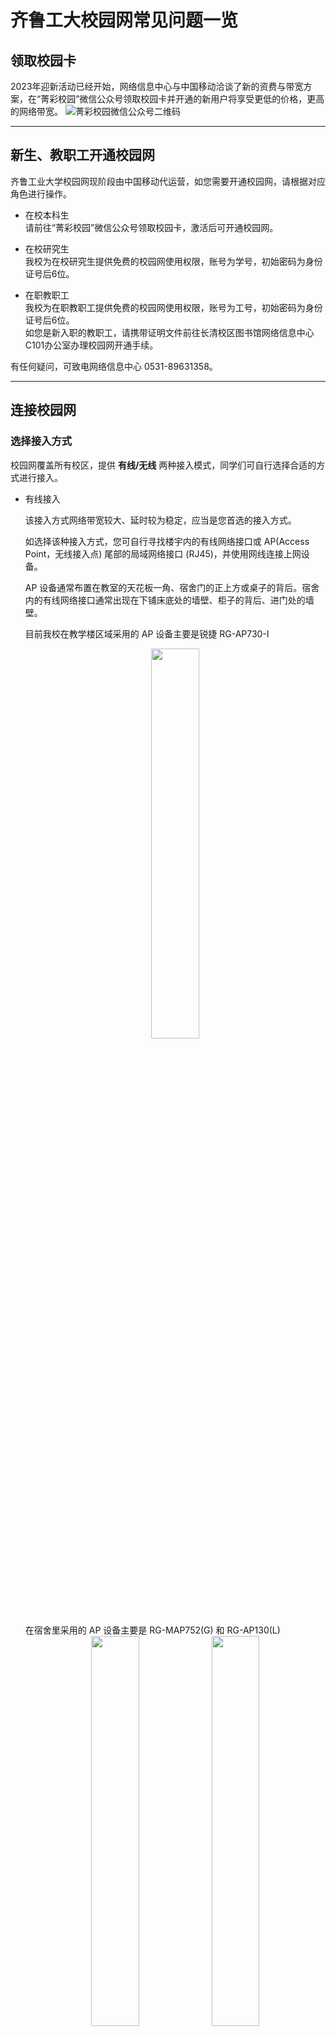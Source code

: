 <!-- markdownlint-disable MD033 -->

# 齐鲁工大校园网常见问题一览

## 领取校园卡

2023年迎新活动已经开始，网络信息中心与中国移动洽谈了新的资费与带宽方案，在“菁彩校园”微信公众号领取校园卡并开通的新用户将享受更低的价格，更高的网络带宽。
![菁彩校园微信公众号二维码](/img/jcxy.png)

---

## 新生、教职工开通校园网

齐鲁工业大学校园网现阶段由中国移动代运营，如您需要开通校园网，请根据对应角色进行操作。

- 在校本科生   
请前往“菁彩校园”微信公众号领取校园卡，激活后可开通校园网。

- 在校研究生   
我校为在校研究生提供免费的校园网使用权限，账号为学号，初始密码为身份证号后6位。

- 在职教职工   
我校为在职教职工提供免费的校园网使用权限，账号为工号，初始密码为身份证号后6位。   
如您是新入职的教职工，请携带证明文件前往长清校区图书馆网络信息中心C101办公室办理校园网开通手续。   

有任何疑问，可致电网络信息中心 0531-89631358。

---

## 连接校园网

### 选择接入方式

校园网覆盖所有校区，提供 **有线/无线** 两种接入模式，同学们可自行选择合适的方式进行接入。

- 有线接入

    该接入方式网络带宽较大、延时较为稳定，应当是您首选的接入方式。

    如选择该种接入方式，您可自行寻找楼宇内的有线网络接口或 AP(Access Point，无线接入点) 尾部的局域网络接口 (RJ45)，并使用网线连接上网设备。

    AP 设备通常布置在教室的天花板一角、宿舍门的正上方或桌子的背后。宿舍内的有线网络接口通常出现在下铺床底处的墙壁、柜子的背后、进门处的墙壁。

    目前我校在教学楼区域采用的 AP 设备主要是锐捷 RG-AP730-I
    <center class="half">
    <img src="/img/wireless-rg-ap730-i_ad3889a4fd0b4535a126a42e41393468.webp" width=40% />
    </center>
    在宿舍里采用的 AP 设备主要是 RG-MAP752(G) 和 RG-AP130(L)
    <center class="half">
    <img src="/img/752.jpg" width=40% /><img src="/img/wireless-rg-ap130(l) v2_284ee7cc20d3407daa856663319ea6c6.webp" width=40% />
    </center>

- 无线接入

    该接入方式网络带宽较小、延时会有抖动、但连接较为方便。

    若选择该种接入方式，请使用带有 WiFI 功能的上网设备，查找名称为**QLU-2.4G**或**QLU-5.8G**的 WiFi 信号并连接。

---

### 进行上网认证

无论您选择哪种方式接入校园网，都需要进行上网认证才可正常访问网络。

当您连接到校园网后，正常情况下，设备会弹出如下图所示的认证页面。
    <center class="half">
    <img src="/img/rzjm.jpg"/>
    </center>
在页面中输入您的上网账号（学号）、上网密码（初始密码为身份证后 6 位）并选择**互联网**即可完成认证。

如果连接网络后一段时间没有弹出认证界面，请手动进入[172.20.255.1:9090](172.20.255.1:9090)进行认证。

在登陆成功后的页面等待几分钟后刷新，可以激活免密无感认证的选项。该功能依赖设备的 MAC 地址来进行身份识别，需要关闭上网设备的`私有局域网地址`、`随机MAC地址`等功能才能正常使用。

若您因科研需要，希望在机房、实验室等位置部署免认证接入网络的服务器，请联系网络信息中心 [0531-89631358](tel:(0531)89631358)

---

## 修改校园网密码

校园网密码默认为身份证号后6位，如您需要修改密码，请访问 [校园网自助服务系统](http://172.17.21.111:8080) 进行修改。

---

## 苹果手机、平板锁屏断网问题

- 苹果手机

&emsp;&emsp;方法一：在当前连接的WiFi里打开“自动加入”，关闭“自动登录”。   
&emsp;&emsp;方法二：打开蜂窝网络，将WiFi助理关闭（若WiFi助理为灰色，打开数据网络即可关闭）。   
&emsp;&emsp;方法三：IOS14.01及以上系统版本，请打开WiFi设置里面的“自动加入”，关闭“私有地址”和“自动登录”。

- 苹果平板

&emsp;&emsp;IOS14.01及以系统版本：请打开WiFi设置里面的“自动加入”，关闭“私有地址”和“自动登录”。   
&emsp;&emsp;其他系统版本：在当前连接的WiFi里打开“自动加入”，关闭“自动登录”。

---

## 移动融合用户进行移动融合绑定时无法绑定

请前往“菁彩校园”微信公众号留言或拨打4007005199联系人工客服处理。

---

## 缴费后仍提示余额不足

移动融合用户确认是否进行移动融合绑定，未绑定的校园网用户请绑定后再用。

---

## 校园网经常掉线，需要频繁认证

- 请尝试前往 [校园网自助服务系统](http://172.17.21.111:8080) 修改校园网密码。
- 如仍未解决，请联系人工客服：4007005199。

---

## WiFi显示感叹号，无法上网

- 请检查登录是是否选择互联网。

- 如果是没有登录页面，请使用下方手动触发登录页面的方式。   

手机端：   
&emsp;&emsp;①可以让同学用qq/微信把登录界面链接分享给你，你用qq/微信直接打开。   
&emsp;&emsp;②百度一下你的手机型号如何还原网络，还原一下网络重试。   
&emsp;&emsp;③重启手机重新连接无线，然后打开浏览器，在搜索栏输入2.2.2.2或3.3.3.3试试。     

电脑端：   
&emsp;&emsp;①重启电脑，重新连接校园网。   
&emsp;&emsp;②打开浏览器，在浏览器地址栏输入2.2.2.2回车试一下。如果无法弹出，试着用网络管家等修复网卡或更换其他浏览器。   
&emsp;&emsp;③查看电脑DNS与IP地址是否为自动获取，若不是，请改成自动获取。若还不弹登陆页面，检查一下浏览器是否设置拦截功能，关闭拦截重试。   
&emsp;&emsp;④如果仍未解决，请拨打网络信息中心值班电话0531-89631358，值班人员会尽快处理。

---

## 提示账号被暂停，请先恢复

- 如您是在移动、电信、联通营业厅办理的校园网业务，请咨询营业厅处理；

- 如您是在菁彩校园微信公众号缴费办理的校园网业务，请拨打4007005199客服电话咨询。

- 如您是在校教职工、研究生，请拨打网络中心值班电话0531-89631358值班电话咨询。

---

## 认证设备响应超时

- 请检查办理校园网手机号是否停机，如未停机请拨打10086客服电话刷新宽带网络，账号报办理校园网的手机号即可。

---

## 提示不允许在该地区接入

- 请确认是否在菁彩校园微信公众号缴费成功。

- 如在移动营业厅办理校园网业务，请确认是否已经在菁彩校园微信公众号移动融合绑定成功，缴费或绑定成功后，登录选择互联网即可上网。

---

## 没有预留有效的手机号码或输入号码非预留号码

- 请核对在进行融合套餐绑定时的手机号码或者购买自营套餐时的手机号码和当前输入号码是否一致，学号输入是否正确。

- 如服务仍不可用，请拨打4007005199客服电话咨询。

- 如您是在校教职工、研究生，请拨打网络中心值班电话0531-89631358值班电话咨询。

---

## 苹果手机连接不上网络，不出现WiFi图标

- 方法1：还原网络，设置-通用-还原-还原网络设置。

- 方法2：取消自动登录，手动打开浏览器进行重定向认证，具体操作方法百度即可。

---

## 账号被列入黑名单/代理软件

- 根据相关法律法规，校园网不允许使用路由器、信号桥、360WiFi、猎豹WiFi、VPN、手机热点、虚拟机、手游助手、加速器、模拟器等各种代理或网络共享工具；

- 请不要开启手机上的双WiFi加速和WiFi+功能，否则账号就会被加入黑名单，2h后自动恢复。

- 请自觉遵守相关法律法规，文明上网